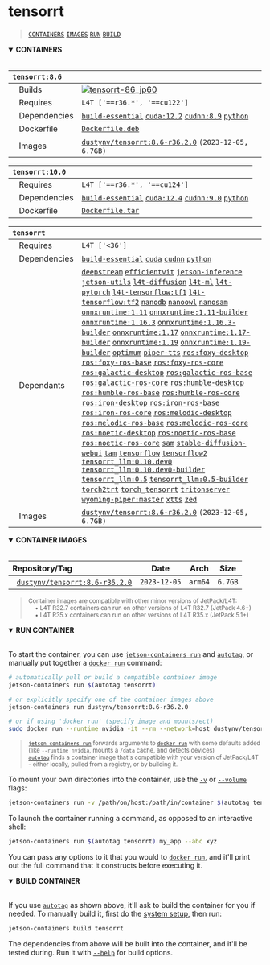 # tensorrt

> [`CONTAINERS`](#user-content-containers) [`IMAGES`](#user-content-images) [`RUN`](#user-content-run) [`BUILD`](#user-content-build)

<details open>
<summary><b><a id="containers">CONTAINERS</a></b></summary>
<br>

| **`tensorrt:8.6`** | |
| :-- | :-- |
| &nbsp;&nbsp;&nbsp;Builds | [![`tensorrt-86_jp60`](https://img.shields.io/github/actions/workflow/status/dusty-nv/jetson-containers/tensorrt-86_jp60.yml?label=tensorrt-86:jp60)](https://github.com/dusty-nv/jetson-containers/actions/workflows/tensorrt-86_jp60.yml) |
| &nbsp;&nbsp;&nbsp;Requires | `L4T ['==r36.*', '==cu122']` |
| &nbsp;&nbsp;&nbsp;Dependencies | [`build-essential`](/packages/build/build-essential) [`cuda:12.2`](/packages/cuda/cuda) [`cudnn:8.9`](/packages/cuda/cudnn) [`python`](/packages/build/python) |
| &nbsp;&nbsp;&nbsp;Dockerfile | [`Dockerfile.deb`](Dockerfile.deb) |
| &nbsp;&nbsp;&nbsp;Images | [`dustynv/tensorrt:8.6-r36.2.0`](https://hub.docker.com/r/dustynv/tensorrt/tags) `(2023-12-05, 6.7GB)` |

| **`tensorrt:10.0`** | |
| :-- | :-- |
| &nbsp;&nbsp;&nbsp;Requires | `L4T ['==r36.*', '==cu124']` |
| &nbsp;&nbsp;&nbsp;Dependencies | [`build-essential`](/packages/build/build-essential) [`cuda:12.4`](/packages/cuda/cuda) [`cudnn:9.0`](/packages/cuda/cudnn) [`python`](/packages/build/python) |
| &nbsp;&nbsp;&nbsp;Dockerfile | [`Dockerfile.tar`](Dockerfile.tar) |

| **`tensorrt`** | |
| :-- | :-- |
| &nbsp;&nbsp;&nbsp;Requires | `L4T ['<36']` |
| &nbsp;&nbsp;&nbsp;Dependencies | [`build-essential`](/packages/build/build-essential) [`cuda`](/packages/cuda/cuda) [`cudnn`](/packages/cuda/cudnn) [`python`](/packages/build/python) |
| &nbsp;&nbsp;&nbsp;Dependants | [`deepstream`](/packages/deepstream) [`efficientvit`](/packages/vit/efficientvit) [`jetson-inference`](/packages/jetson-inference) [`jetson-utils`](/packages/jetson-utils) [`l4t-diffusion`](/packages/l4t/l4t-diffusion) [`l4t-ml`](/packages/l4t/l4t-ml) [`l4t-pytorch`](/packages/l4t/l4t-pytorch) [`l4t-tensorflow:tf1`](/packages/l4t/l4t-tensorflow) [`l4t-tensorflow:tf2`](/packages/l4t/l4t-tensorflow) [`nanodb`](/packages/vectordb/nanodb) [`nanoowl`](/packages/vit/nanoowl) [`nanosam`](/packages/vit/nanosam) [`onnxruntime:1.11`](/packages/onnxruntime) [`onnxruntime:1.11-builder`](/packages/onnxruntime) [`onnxruntime:1.16.3`](/packages/onnxruntime) [`onnxruntime:1.16.3-builder`](/packages/onnxruntime) [`onnxruntime:1.17`](/packages/onnxruntime) [`onnxruntime:1.17-builder`](/packages/onnxruntime) [`onnxruntime:1.19`](/packages/onnxruntime) [`onnxruntime:1.19-builder`](/packages/onnxruntime) [`optimum`](/packages/llm/optimum) [`piper-tts`](/packages/audio/piper-tts) [`ros:foxy-desktop`](/packages/ros) [`ros:foxy-ros-base`](/packages/ros) [`ros:foxy-ros-core`](/packages/ros) [`ros:galactic-desktop`](/packages/ros) [`ros:galactic-ros-base`](/packages/ros) [`ros:galactic-ros-core`](/packages/ros) [`ros:humble-desktop`](/packages/ros) [`ros:humble-ros-base`](/packages/ros) [`ros:humble-ros-core`](/packages/ros) [`ros:iron-desktop`](/packages/ros) [`ros:iron-ros-base`](/packages/ros) [`ros:iron-ros-core`](/packages/ros) [`ros:melodic-desktop`](/packages/ros) [`ros:melodic-ros-base`](/packages/ros) [`ros:melodic-ros-core`](/packages/ros) [`ros:noetic-desktop`](/packages/ros) [`ros:noetic-ros-base`](/packages/ros) [`ros:noetic-ros-core`](/packages/ros) [`sam`](/packages/vit/sam) [`stable-diffusion-webui`](/packages/diffusion/stable-diffusion-webui) [`tam`](/packages/vit/tam) [`tensorflow`](/packages/tensorflow) [`tensorflow2`](/packages/tensorflow) [`tensorrt_llm:0.10.dev0`](/packages/llm/tensorrt_optimizer/tensorrt_llm) [`tensorrt_llm:0.10.dev0-builder`](/packages/llm/tensorrt_optimizer/tensorrt_llm) [`tensorrt_llm:0.5`](/packages/llm/tensorrt_optimizer/tensorrt_llm) [`tensorrt_llm:0.5-builder`](/packages/llm/tensorrt_optimizer/tensorrt_llm) [`torch2trt`](/packages/pytorch/torch2trt) [`torch_tensorrt`](/packages/pytorch/torch_tensorrt) [`tritonserver`](/packages/tritonserver) [`wyoming-piper:master`](/packages/smart-home/wyoming/piper) [`xtts`](/packages/audio/xtts) [`zed`](/packages/hardware/zed) |
| &nbsp;&nbsp;&nbsp;Images | [`dustynv/tensorrt:8.6-r36.2.0`](https://hub.docker.com/r/dustynv/tensorrt/tags) `(2023-12-05, 6.7GB)` |

</details>

<details open>
<summary><b><a id="images">CONTAINER IMAGES</a></b></summary>
<br>

| Repository/Tag | Date | Arch | Size |
| :-- | :--: | :--: | :--: |
| &nbsp;&nbsp;[`dustynv/tensorrt:8.6-r36.2.0`](https://hub.docker.com/r/dustynv/tensorrt/tags) | `2023-12-05` | `arm64` | `6.7GB` |

> <sub>Container images are compatible with other minor versions of JetPack/L4T:</sub><br>
> <sub>&nbsp;&nbsp;&nbsp;&nbsp;• L4T R32.7 containers can run on other versions of L4T R32.7 (JetPack 4.6+)</sub><br>
> <sub>&nbsp;&nbsp;&nbsp;&nbsp;• L4T R35.x containers can run on other versions of L4T R35.x (JetPack 5.1+)</sub><br>
</details>

<details open>
<summary><b><a id="run">RUN CONTAINER</a></b></summary>
<br>

To start the container, you can use [`jetson-containers run`](/docs/run.md) and [`autotag`](/docs/run.md#autotag), or manually put together a [`docker run`](https://docs.docker.com/engine/reference/commandline/run/) command:
```bash
# automatically pull or build a compatible container image
jetson-containers run $(autotag tensorrt)

# or explicitly specify one of the container images above
jetson-containers run dustynv/tensorrt:8.6-r36.2.0

# or if using 'docker run' (specify image and mounts/ect)
sudo docker run --runtime nvidia -it --rm --network=host dustynv/tensorrt:8.6-r36.2.0
```
> <sup>[`jetson-containers run`](/docs/run.md) forwards arguments to [`docker run`](https://docs.docker.com/engine/reference/commandline/run/) with some defaults added (like `--runtime nvidia`, mounts a `/data` cache, and detects devices)</sup><br>
> <sup>[`autotag`](/docs/run.md#autotag) finds a container image that's compatible with your version of JetPack/L4T - either locally, pulled from a registry, or by building it.</sup>

To mount your own directories into the container, use the [`-v`](https://docs.docker.com/engine/reference/commandline/run/#volume) or [`--volume`](https://docs.docker.com/engine/reference/commandline/run/#volume) flags:
```bash
jetson-containers run -v /path/on/host:/path/in/container $(autotag tensorrt)
```
To launch the container running a command, as opposed to an interactive shell:
```bash
jetson-containers run $(autotag tensorrt) my_app --abc xyz
```
You can pass any options to it that you would to [`docker run`](https://docs.docker.com/engine/reference/commandline/run/), and it'll print out the full command that it constructs before executing it.
</details>
<details open>
<summary><b><a id="build">BUILD CONTAINER</b></summary>
<br>

If you use [`autotag`](/docs/run.md#autotag) as shown above, it'll ask to build the container for you if needed.  To manually build it, first do the [system setup](/docs/setup.md), then run:
```bash
jetson-containers build tensorrt
```
The dependencies from above will be built into the container, and it'll be tested during.  Run it with [`--help`](/jetson_containers/build.py) for build options.
</details>
